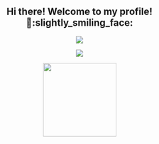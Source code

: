 <h2 align='center'>
Hi there! Welcome to my profile! 👋:slightly_smiling_face:
</h2>
<p align="center">
 <a href="https://www.linkedin.com/in/prgalhardo/" >
  <img src="https://img.shields.io/badge/LinkedIn-0077B5?style=for-the-badge&logo=linkedin&logoColor=white" />
 </a>
</p>
<p align='center'>
<img src='https://github-readme-stats.vercel.app/api/top-langs/?username=prgalhardo'>
</p>
<p align="center"> 
<a href="https://www.codewars.com/users/prgalhardo" target="_blank">
 <img width="165" src="https://www.codewars.com/users/prgalhardo/badges/micro" />
</a>
</p>
